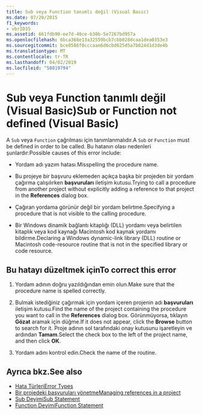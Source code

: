 ```yaml
---
title: Sub veya Function tanımlı değil (Visual Basic)
ms.date: 07/20/2015
f1_keywords:
- vbrID35
ms.assetid: 661fdb90-ee7d-40ce-b30b-5e7267bd957a
ms.openlocfilehash: 6bca368e13a32559bcb7cbb028dcaa1dea0353e3
ms.sourcegitcommit: bce0586f0cccaae6d6cbd625d5a7b824d1d3de4b
ms.translationtype: MT
ms.contentlocale: tr-TR
ms.lasthandoff: 04/02/2019
ms.locfileid: "58819794"
---
```

# <a name="sub-or-function-not-defined-visual-basic"></a><span data-ttu-id="6be27-102">Sub veya Function tanımlı değil (Visual Basic)</span><span class="sxs-lookup"><span data-stu-id="6be27-102">Sub or Function not defined (Visual Basic)</span></span>
<span data-ttu-id="6be27-103">A `Sub` veya `Function` çağrılması için tanımlanmalıdır.</span><span class="sxs-lookup"><span data-stu-id="6be27-103">A `Sub` or `Function` must be defined in order to be called.</span></span> <span data-ttu-id="6be27-104">Bu hatanın olası nedenleri şunlardır:</span><span class="sxs-lookup"><span data-stu-id="6be27-104">Possible causes of this error include:</span></span>  
  
-   <span data-ttu-id="6be27-105">Yordam adı yazım hatası.</span><span class="sxs-lookup"><span data-stu-id="6be27-105">Misspelling the procedure name.</span></span>  
  
-   <span data-ttu-id="6be27-106">Bu projeye bir başvuru eklemeden açıkça başka bir projeden bir yordam çağırma çalışılırken **başvuruları** iletişim kutusu.</span><span class="sxs-lookup"><span data-stu-id="6be27-106">Trying to call a procedure from another project without explicitly adding a reference to that project in the **References** dialog box.</span></span>  
  
-   <span data-ttu-id="6be27-107">Çağıran yordama görünür değil bir yordam belirtme.</span><span class="sxs-lookup"><span data-stu-id="6be27-107">Specifying a procedure that is not visible to the calling procedure.</span></span>  
  
-   <span data-ttu-id="6be27-108">Bir Windows dinamik bağlantı kitaplığı (DLL) yordamı veya belirtilen kitaplık veya kod kaynağı Macintosh kod kaynak yordamı bildirme.</span><span class="sxs-lookup"><span data-stu-id="6be27-108">Declaring a Windows dynamic-link library (DLL) routine or Macintosh code-resource routine that is not in the specified library or code resource.</span></span>  
  
## <a name="to-correct-this-error"></a><span data-ttu-id="6be27-109">Bu hatayı düzeltmek için</span><span class="sxs-lookup"><span data-stu-id="6be27-109">To correct this error</span></span>  
  
1.  <span data-ttu-id="6be27-110">Yordam adının doğru yazıldığından emin olun.</span><span class="sxs-lookup"><span data-stu-id="6be27-110">Make sure that the procedure name is spelled correctly.</span></span>  
  
2.  <span data-ttu-id="6be27-111">Bulmak istediğiniz çağırmak için yordam içeren projenin adı **başvuruları** iletişim kutusu.</span><span class="sxs-lookup"><span data-stu-id="6be27-111">Find the name of the project containing the procedure you want to call in the **References** dialog box.</span></span> <span data-ttu-id="6be27-112">Görünmüyorsa, tıklayın **Gözat** aramak için düğme.</span><span class="sxs-lookup"><span data-stu-id="6be27-112">If it does not appear, click the **Browse** button to search for it.</span></span> <span data-ttu-id="6be27-113">Proje adının sol tarafındaki onay kutusunu işaretleyin ve ardından **Tamam**.</span><span class="sxs-lookup"><span data-stu-id="6be27-113">Select the check box to the left of the project name, and then click **OK**.</span></span>  
  
3.  <span data-ttu-id="6be27-114">Yordam adını kontrol edin.</span><span class="sxs-lookup"><span data-stu-id="6be27-114">Check the name of the routine.</span></span>  
  
## <a name="see-also"></a><span data-ttu-id="6be27-115">Ayrıca bkz.</span><span class="sxs-lookup"><span data-stu-id="6be27-115">See also</span></span>

- [<span data-ttu-id="6be27-116">Hata Türleri</span><span class="sxs-lookup"><span data-stu-id="6be27-116">Error Types</span></span>](../../../visual-basic/programming-guide/language-features/error-types.md)
- [<span data-ttu-id="6be27-117">Bir projedeki başvuruları yönetme</span><span class="sxs-lookup"><span data-stu-id="6be27-117">Managing references in a project</span></span>](/visualstudio/ide/managing-references-in-a-project)
- [<span data-ttu-id="6be27-118">Sub Deyimi</span><span class="sxs-lookup"><span data-stu-id="6be27-118">Sub Statement</span></span>](../../../visual-basic/language-reference/statements/sub-statement.md)
- [<span data-ttu-id="6be27-119">Function Deyimi</span><span class="sxs-lookup"><span data-stu-id="6be27-119">Function Statement</span></span>](../../../visual-basic/language-reference/statements/function-statement.md)
